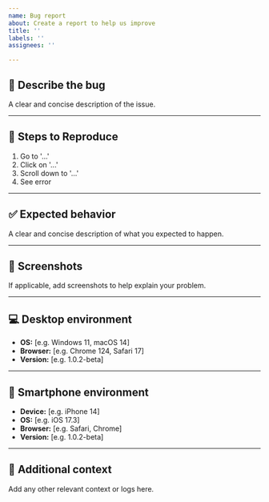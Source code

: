 ```yaml
---
name: Bug report
about: Create a report to help us improve
title: ''
labels: ''
assignees: ''

---
```


## 🐛 Describe the bug
A clear and concise description of the issue.

---

## 🔄 Steps to Reproduce
1. Go to '...'
2. Click on '...'
3. Scroll down to '...'
4. See error

---

## ✅ Expected behavior
A clear and concise description of what you expected to happen.

---

## 📸 Screenshots
If applicable, add screenshots to help explain your problem.

---

## 💻 Desktop environment
- **OS:** [e.g. Windows 11, macOS 14]
- **Browser:** [e.g. Chrome 124, Safari 17]
- **Version:** [e.g. 1.0.2-beta]

---

## 📱 Smartphone environment
- **Device:** [e.g. iPhone 14]
- **OS:** [e.g. iOS 17.3]
- **Browser:** [e.g. Safari, Chrome]
- **Version:** [e.g. 1.0.2-beta]

---

## 📝 Additional context
Add any other relevant context or logs here.
